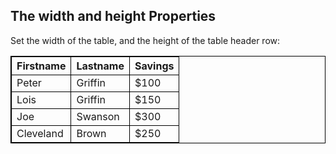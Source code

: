 <html>
<head>
<style>
table, td, th {
  border: 1px solid black;
}

table {
  border-collapse: collapse;
  width: 100%;
}

th {
  height: 50px;
}
</style>
</head>
<body>

<h2>The width and height Properties</h2>
<p>Set the width of the table, and the height of the table header row:</p>

<table>
  <tr>
    <th>Firstname</th>
    <th>Lastname</th>
    <th>Savings</th>
  </tr>
  <tr>
    <td>Peter</td>
    <td>Griffin</td>
    <td>$100</td>
  </tr>
  <tr>
    <td>Lois</td>
    <td>Griffin</td>
    <td>$150</td>
  </tr>
  <tr>
    <td>Joe</td>
    <td>Swanson</td>
    <td>$300</td>
  </tr>
  <tr>
    <td>Cleveland</td>
    <td>Brown</td>
    <td>$250</td>
  </tr>
</table>

</body>
</html>

